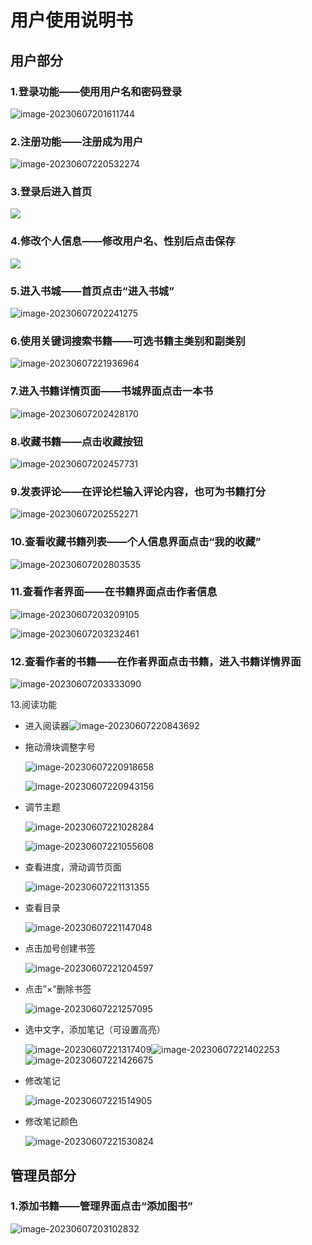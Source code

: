 # 用户使用说明书

## 用户部分

### 1.登录功能——使用用户名和密码登录

![image-20230607201611744](./img//image-20230607201611744.png)

### 2.注册功能——注册成为用户

![image-20230607220532274](./img//image-20230607220532274.png)

### 3.登录后进入首页

![](./img//image-20230607220616016.png)

### 4.修改个人信息——修改用户名、性别后点击保存

![](./img/\image-20230607220637907.png)

### 5.进入书城——首页点击“进入书城”

![image-20230607202241275](./img//image-20230607202241275.png)

### 6.使用关键词搜索书籍——可选书籍主类别和副类别

![image-20230607221936964](./img/\image-20230607221936964.png)

### 7.进入书籍详情页面——书城界面点击一本书

![image-20230607202428170](./img//image-20230607202428170.png)

### 8.收藏书籍——点击收藏按钮

![image-20230607202457731](./img//image-20230607202457731.png)

### 9.发表评论——在评论栏输入评论内容，也可为书籍打分

![image-20230607202552271](./img//image-20230607202552271.png)

### 10.查看收藏书籍列表——个人信息界面点击“我的收藏”

![image-20230607202803535](./img//image-20230607202803535.png)

### 11.查看作者界面——在书籍界面点击作者信息

![image-20230607203209105](./img//image-20230607203209105.png)

![image-20230607203232461](./img//image-20230607203232461.png)

### 12.查看作者的书籍——在作者界面点击书籍，进入书籍详情界面

![image-20230607203333090](./img//image-20230607203333090.png)

13.阅读功能

* 进入阅读器![image-20230607220843692](./img/\image-20230607220843692.png)

* 拖动滑块调整字号

  ![image-20230607220918658](./img/\image-20230607220918658.png)

  ![image-20230607220943156](./img/\image-20230607220943156.png)

* 调节主题

  ![image-20230607221028284](./img/\image-20230607221028284.png)

  ![image-20230607221055608](./img/\image-20230607221055608.png)
  
* 查看进度，滑动调节页面

  ![image-20230607221131355](./img/\image-20230607221131355.png)

* 查看目录

  ![image-20230607221147048](./img/\image-20230607221147048.png)

* 点击加号创建书签

  ![image-20230607221204597](./img/\image-20230607221204597.png)

* 点击”×“删除书签

  ![image-20230607221257095](./img/\image-20230607221257095.png)

* 选中文字，添加笔记（可设置高亮）

  ![image-20230607221317409](./img/\image-20230607221317409.png)![image-20230607221402253](./img/\image-20230607221402253.png)![image-20230607221426675](./img/\image-20230607221426675.png)
  
* 修改笔记

  ![image-20230607221514905](./img/\image-20230607221514905.png)

* 修改笔记颜色

  ![image-20230607221530824](./img/\image-20230607221530824.png)

## 管理员部分

### 1.添加书籍——管理界面点击“添加图书”

![image-20230607203102832](./img//image-20230607203102832.png)